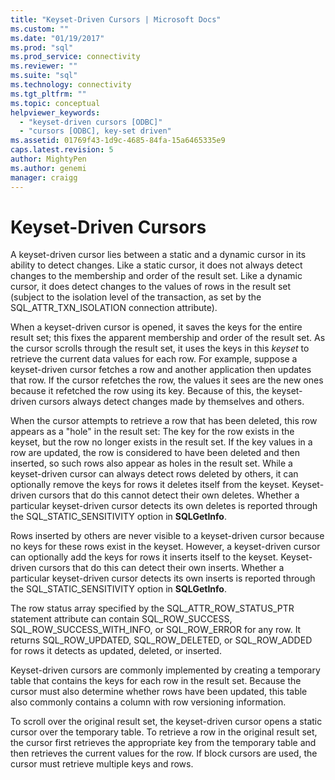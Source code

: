 ```yaml
---
title: "Keyset-Driven Cursors | Microsoft Docs"
ms.custom: ""
ms.date: "01/19/2017"
ms.prod: "sql"
ms.prod_service: connectivity
ms.reviewer: ""
ms.suite: "sql"
ms.technology: connectivity
ms.tgt_pltfrm: ""
ms.topic: conceptual
helpviewer_keywords: 
  - "keyset-driven cursors [ODBC]"
  - "cursors [ODBC], key-set driven"
ms.assetid: 01769f43-1d9c-4685-84fa-15a6465335e9
caps.latest.revision: 5
author: MightyPen
ms.author: genemi
manager: craigg
---
```

# Keyset-Driven Cursors
A keyset-driven cursor lies between a static and a dynamic cursor in its ability to detect changes. Like a static cursor, it does not always detect changes to the membership and order of the result set. Like a dynamic cursor, it does detect changes to the values of rows in the result set (subject to the isolation level of the transaction, as set by the SQL_ATTR_TXN_ISOLATION connection attribute).  
  
 When a keyset-driven cursor is opened, it saves the keys for the entire result set; this fixes the apparent membership and order of the result set. As the cursor scrolls through the result set, it uses the keys in this *keyset* to retrieve the current data values for each row. For example, suppose a keyset-driven cursor fetches a row and another application then updates that row. If the cursor refetches the row, the values it sees are the new ones because it refetched the row using its key. Because of this, the keyset-driven cursors always detect changes made by themselves and others.  
  
 When the cursor attempts to retrieve a row that has been deleted, this row appears as a "hole" in the result set: The key for the row exists in the keyset, but the row no longer exists in the result set. If the key values in a row are updated, the row is considered to have been deleted and then inserted, so such rows also appear as holes in the result set. While a keyset-driven cursor can always detect rows deleted by others, it can optionally remove the keys for rows it deletes itself from the keyset. Keyset-driven cursors that do this cannot detect their own deletes. Whether a particular keyset-driven cursor detects its own deletes is reported through the SQL_STATIC_SENSITIVITY option in **SQLGetInfo**.  
  
 Rows inserted by others are never visible to a keyset-driven cursor because no keys for these rows exist in the keyset. However, a keyset-driven cursor can optionally add the keys for rows it inserts itself to the keyset. Keyset-driven cursors that do this can detect their own inserts. Whether a particular keyset-driven cursor detects its own inserts is reported through the SQL_STATIC_SENSITIVITY option in **SQLGetInfo**.  
  
 The row status array specified by the SQL_ATTR_ROW_STATUS_PTR statement attribute can contain SQL_ROW_SUCCESS, SQL_ROW_SUCCESS_WITH_INFO, or SQL_ROW_ERROR for any row. It returns SQL_ROW_UPDATED, SQL_ROW_DELETED, or SQL_ROW_ADDED for rows it detects as updated, deleted, or inserted.  
  
 Keyset-driven cursors are commonly implemented by creating a temporary table that contains the keys for each row in the result set. Because the cursor must also determine whether rows have been updated, this table also commonly contains a column with row versioning information.  
  
 To scroll over the original result set, the keyset-driven cursor opens a static cursor over the temporary table. To retrieve a row in the original result set, the cursor first retrieves the appropriate key from the temporary table and then retrieves the current values for the row. If block cursors are used, the cursor must retrieve multiple keys and rows.
